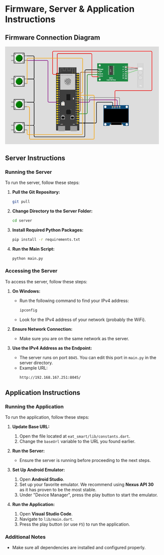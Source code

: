 # Firmware, Server & Application Instructions
## Firmware Connection Diagram
![Connection Diagram](Connetctions_Diagram.jpeg)

## Server Instructions

### Running the Server

To run the server, follow these steps:

1. **Pull the Git Repository:**
    ```bash
    git pull
    ```

2. **Change Directory to the Server Folder:**
    ```bash
    cd server
    ```

3. **Install Required Python Packages:**
    ```bash
    pip install -r requirements.txt
    ```

4. **Run the Main Script:**
    ```bash
    python main.py
    ```

### Accessing the Server

To access the server, follow these steps:

1. **On Windows:**
    - Run the following command to find your IPv4 address:
      ```bash
      ipconfig
      ```
    - Look for the IPv4 address of your network (probably the WiFi).

2. **Ensure Network Connection:**
    - Make sure you are on the same network as the server.

3. **Use the IPv4 Address as the Endpoint:**
    - The server runs on port `8045`. You can edit this port in `main.py` in the server directory.
    - Example URL:
      ```bash
      http://192.168.167.251:8045/
      ```

## Application Instructions

### Running the Application

To run the application, follow these steps:

1. **Update Base URL:**
    1. Open the file located at `eat_smart/lib/constants.dart`.
    2. Change the `baseUrl` variable to the URL you found earlier.

2. **Run the Server:**
    - Ensure the server is running before proceeding to the next steps.

3. **Set Up Android Emulator:**
    1. Open **Android Studio**.
    2. Set up your favorite emulator. We recommend using **Nexus API 30** as it has proven to be the most stable.
    3. Under "Device Manager", press the play button to start the emulator.

4. **Run the Application:**
    1. Open **Visual Studio Code**.
    2. Navigate to `lib/main.dart`.
    3. Press the play button (or use `F5`) to run the application.

### Additional Notes

- Make sure all dependencies are installed and configured properly.
